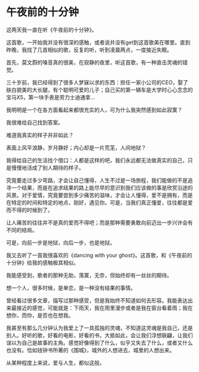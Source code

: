 # 午夜前的十分钟

这两天我一直在听《午夜前的十分钟》。

这首歌，一开始我并没有很深的感触，或者说并没有get到这首歌美在哪里。直到昨晚，我找了几首相似的歌，反复的听，听到凌晨两点，一度接近失眠。

首先，莫文蔚的嗓音真的很美，在寂静的夜里，听这首歌，有一种直击灵魂的错觉。

三十岁前，我已经得到了很多人梦寐以求的东西：担任一家小公司的CEO，娶了肤白貌美的大长腿，有个聪明可爱的儿子；自己买的第一辆车是大学时心心念念的宝马X5，第一块手表是劳力士迪通拿...

我明明是一个在各方面看起来都很充实的人，可为什么我突然感到如此寂寞？

我很难给自己找到答案。

难道我真实的样子并非如此？

表面上风平浪静，岁月静好；内心却是一片荒芜，人间地狱？

我得给自己的生活找个借口：人都是这样的吧，我们永远都无法做真实的自己，只是慢慢地活成了别人期待的样子。

究竟要走过多少弯路，才会让自己懂得，人生不过是一场旅程，我们能做的不是追寻一个结果，而是在追求结果的路上能尽早的意识到我们应该做的事是欣赏沿途的风景。对于爱情，究竟要尝到多少痛苦的滋味，才会让人懂得，爱不是拥有，而是在特定的时间和特定的地点，刚好，遇见你。可是，当我们真正懂爱，往往都是爱而不得的时候到了。

让人痛苦的往往并不是真的爱而不得吧；而是那种需要勇敢向前迈出一步兴许会有不同的结局。

可是，向前一步是地狱，向后一步，也是地狱。

我又去听了一首我很喜欢的《dancing with your ghost》。这首歌，和《午夜前的十分钟》给我的感触极其相似。

我能感受到，歌者的那种无助，落寞，无奈，但始终却有一丝丝的期待。

想一个人，很多时候，是单恋，是一种没有结果的事情。

曾经看过很多文章，描写过那种感受，但是我始终不知道如何去形容。我能表达出来最接近的感觉，可能就是：下雨天，我在雨里漫步或者是我在窗台看着雨；我在想你，而你，是否也在想我。

我甚至有那么几分钟认为我爱上了一具孤独的灵魂，不知道这灵魂是我自己，还是别人。好听的歌，好看的电影，好看的书，大抵如此，会让我们浮想联翩，让我们误以为自己是故事的主角。感觉好像得到了什么，似乎又失去了什么，或者又什么也没有。恰如钱钟书所著的《围城》，城外的人想进去，城里的人想出来。

从某种程度上来说，爱与人生，都似这般。